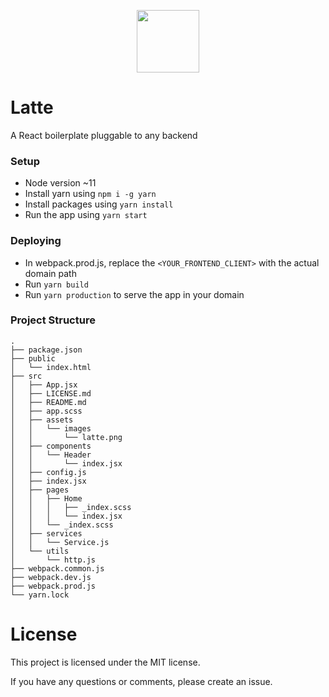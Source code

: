 <p align="center">
  <img width="100" src="https://raw.githubusercontent.com/msintaha/latte/master/src/assets/images/latte.png">
</p>

# Latte
A React boilerplate pluggable to any backend

### Setup
- Node version ~11
- Install yarn using `npm i -g yarn`
- Install packages using `yarn install`
- Run the app using `yarn start`

### Deploying
- In webpack.prod.js, replace the `<YOUR_FRONTEND_CLIENT>` with the actual domain path
- Run `yarn build`
- Run `yarn production` to serve the app in your domain

### Project Structure

```
.
├── package.json
├── public
│   └── index.html
├── src
│   ├── App.jsx
│   ├── LICENSE.md
│   ├── README.md
│   ├── app.scss
│   ├── assets
│   │   └── images
│   │       └── latte.png
│   ├── components
│   │   └── Header
│   │       └── index.jsx
│   ├── config.js
│   ├── index.jsx
│   ├── pages
│   │   ├── Home
│   │   │   ├── _index.scss
│   │   │   └── index.jsx
│   │   └── _index.scss
│   ├── services
│   │   └── Service.js
│   └── utils
│       └── http.js
├── webpack.common.js
├── webpack.dev.js
├── webpack.prod.js
└── yarn.lock
```

# License
This project is licensed under the MIT license.

If you have any questions or comments, please create an issue.
